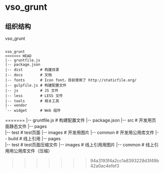 vso_grunt
=========
组织结构
-------------------------------------------------------------------
vso_grunt

<pre><code>
vso_grunt
<<<<<<< HEAD
|-- gruntfile.js
|-- package.json
|-- dist        # 构建目录
|-- docs        # 文档
|-- fonts       # Icon font，目前使用了 http://staticfile.org/
|-- gulpfile.js # 构建配置文件
|-- js          # JS 文件
|-- less        # LESS 文件
|-- tools       # 相关工具
|-- vendor
`-- widget      # Web 组件
</code></pre>
=======
|-- gruntfile.js	# 构建配置文件
|-- package.json
|-- src         	# 开发用页面静态文件
	|-- pages  
		|-- test	# test页面
|-- images        	# 开发用图片
|-- common       	# 开发用公用库文件
|-- build 			# 线上引用
	|-- pages  
		|-- test	# test页面压缩文件
	|-- images      # 线上引用用图片
	|-- common      # 线上引用用公用库文件（压缩）
</code></pre>
>>>>>>> 94a3193f4a2cc1a8393228d3f49b42a0ac4efef3
